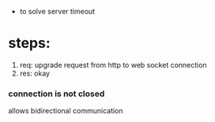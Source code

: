 - to solve server timeout
# steps:
1. req: upgrade request from http to web socket connection
2. res: okay
### connection is not closed
allows bidirectional communication